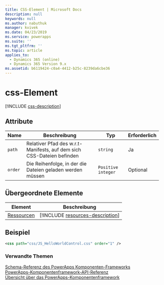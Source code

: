 ```yaml
---
title: CSS-Element | Microsoft Docs
description: null
keywords: null
ms.author: nabuthuk
manager: kvivek
ms.date: 04/23/2019
ms.service: powerapps
ms.suite: ''
ms.tgt_pltfrm: ''
ms.topic: article
applies_to:
  - Dynamics 365 (online)
  - Dynamics 365 Version 9.x
ms.assetid: b6119424-c0a4-4412-b25c-8239da6cbe36
---
```


# <a name="css-element"></a>css-Element

[!INCLUDE [css-description](includes/css-description.md)]

## <a name="attributes"></a>Attribute

|Name|Beschreibung|Typ|Erforderlich|
|--|--|--|--|
|`path`|Relativer Pfad des w.r.t-Manifests, auf dem sich CSS-Dateien befinden|`string`|Ja|
|`order`|Die Reihenfolge, in der die Dateien geladen werden müssen|`Positive integer`|Optional|

## <a name="parent-elements"></a>Übergeordnete Elemente

|Element|Beschreibung|
|--|--|
|[Ressourcen](resources.md)|[!INCLUDE [resources-description](includes/resources-description.md)]|

## <a name="example"></a>Beispiel

```xml
<css path="css/JS_HelloWorldControl.css" order="1" />
```

### <a name="related-topics"></a>Verwandte Themen

[Schema-Referenz des PowerApps Komponenten-Frameworks](index.md)<br/>
[PowerApps-Komponentenframework-API-Referenz](../reference/index.md)<br/>
[Übersicht über das PowerApps-Komponentenframework](../overview.md)
